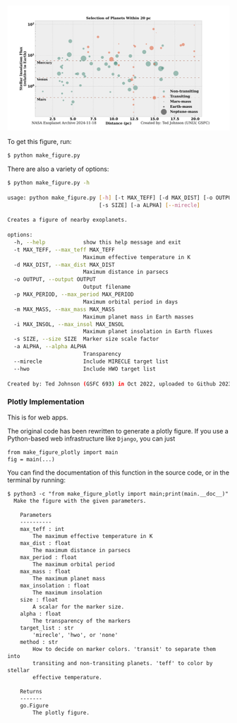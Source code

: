 <img src='nearby_exoplanets.svg'>

To get this figure, run:

```bash
$ python make_figure.py
```

There are also a variety of options:

```bash
$ python make_figure.py -h

usage: python make_figure.py [-h] [-t MAX_TEFF] [-d MAX_DIST] [-o OUTPUT] [-p MAX_PERIOD] [-m MAX_MASS] [-i MAX_INSOL]
                             [-s SIZE] [-a ALPHA] [--mirecle]

Creates a figure of nearby exoplanets.

options:
  -h, --help            show this help message and exit
  -t MAX_TEFF, --max_teff MAX_TEFF
                        Maximum effective temperature in K
  -d MAX_DIST, --max_dist MAX_DIST
                        Maximum distance in parsecs
  -o OUTPUT, --output OUTPUT
                        Output filename
  -p MAX_PERIOD, --max_period MAX_PERIOD
                        Maximum orbital period in days
  -m MAX_MASS, --max_mass MAX_MASS
                        Maximum planet mass in Earth masses
  -i MAX_INSOL, --max_insol MAX_INSOL
                        Maximum planet insolation in Earth fluxes
  -s SIZE, --size SIZE  Marker size scale factor
  -a ALPHA, --alpha ALPHA
                        Transparency
  --mirecle             Include MIRECLE target list
  --hwo                 Include HWO target list

Created by: Ted Johnson (GSFC 693) in Oct 2022, uploaded to Github 2023-04-07
```

### Plotly Implementation

This is for web apps.

The original code has been rewritten to generate a plotly figure. If you use a Python-based web infrastructure like ``Django``, you can just

```
from make_figure_plotly import main
fig = main(...)
```

You can find the documentation of this function in the source code, or in the terminal by running:

```
$ python3 -c "from make_figure_plotly import main;print(main.__doc__)"
  Make the figure with the given parameters.
    
    Parameters
    ----------
    max_teff : int
        The maximum effective temperature in K
    max_dist : float
        The maximum distance in parsecs
    max_period : float
        The maximum orbital period
    max_mass : float
        The maximum planet mass
    max_insolation : float
        The maximum insolation
    size : float
        A scalar for the marker size.
    alpha : float
        The transparency of the markers
    target_list : str
        'mirecle', 'hwo', or 'none'
    method : str
        How to decide on marker colors. 'transit' to separate them into
        transiting and non-transiting planets. 'teff' to color by stellar
        effective temperature.
    
    Returns
    -------
    go.Figure
        The plotly figure.

```